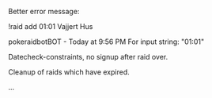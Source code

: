 Better error message:

!raid add 01:01 Vajjert Hus

pokeraidbotBOT - Today at 9:56 PM
For input string: "01:01"

Datecheck-constraints, no signup after raid over.

Cleanup of raids which have expired.


...